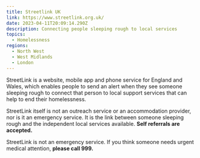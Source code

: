 ```yaml
---
title: Streetlink UK
link: https://www.streetlink.org.uk/
date: 2023-04-11T20:09:14.290Z
description: Connecting people sleeping rough to local services
topics:
  - Homelessness
regions:
  - North West
  - West Midlands
  - London
---
```

StreetLink is a website, mobile app and phone service for England and Wales, which enables people to send an alert when they see someone sleeping rough to connect that person to local support services that can help to end their homelessness. 

StreetLink itself is not an outreach service or an accommodation provider, nor is it an emergency service. It is the link between someone sleeping rough and the independent local services available. **Self referrals are accepted.**

StreetLink is not an emergency service. If you think someone needs urgent medical attention, **please call 999.**